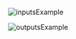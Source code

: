 ![inputsExample](https://user-images.githubusercontent.com/38693949/82087179-9457f880-96bd-11ea-8c71-27577acd6ebc.png)

![outputsExample](https://user-images.githubusercontent.com/38693949/82087260-bf424c80-96bd-11ea-9afb-4360b7a67c98.png)
